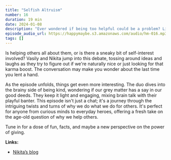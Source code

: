 ```yaml
---
title: "Selfish Altruism"
number: 16
duration: 19 min
date: 2024-01-08
description: "Ever wondered if being too helpful could be a problem? Listen to Vasily and Nikita as they discuss the pitfalls of altruism, the concept of karma, and the psychological effects of our actions on our perception of the world."
episode_audio_url: https://happymaybe.s3.amazonaws.com/audio/hm-016.mp3
tags: []
---
```


<p>Is helping others all about them, or is there a sneaky bit of self-interest involved? Vasily and Nikita jump into this debate, tossing around ideas and laughs as they try to figure out if we're naturally nice or just looking for that karma boost. The conversation may make you wonder about the last time you lent a hand.</p><p>As the episode unfolds, things get even more interesting. The duo dives into the brainy side of being kind, wondering if our grey matter has a say in our good deeds. They keep it light and engaging, mixing brain talk with their playful banter. This episode isn't just a chat; it's a journey through the intriguing twists and turns of why we do what we do for others. It's perfect for anyone from curious minds to everyday heroes, offering a fresh take on the age-old question of why we help others.</p><p>Tune in for a dose of fun, facts, and maybe a new perspective on the power of giving.</p><p><strong>Links:</strong></p><ul><li><p><a target="_blank" rel="noopener noreferrer nofollow" href="https://chepanov.com/&nbsp;">Nikita’s blog</a></p></li></ul>

